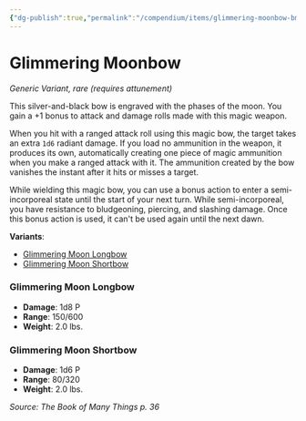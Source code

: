 ```yaml
---
{"dg-publish":true,"permalink":"/compendium/items/glimmering-moonbow-bmt/","tags":["compendium/src/5e/bmt","item/attunement/required","item/rarity/rare","item/wondrous/wondrous-item"]}
---
```


# Glimmering Moonbow
*Generic Variant, rare (requires attunement)*  


This silver-and-black bow is engraved with the phases of the moon. You gain a +1 bonus to attack and damage rolls made with this magic weapon.

When you hit with a ranged attack roll using this magic bow, the target takes an extra `1d6` radiant damage. If you load no ammunition in the weapon, it produces its own, automatically creating one piece of magic ammunition when you make a ranged attack with it. The ammunition created by the bow vanishes the instant after it hits or misses a target.

While wielding this magic bow, you can use a bonus action to enter a semi-incorporeal state until the start of your next turn. While semi-incorporeal, you have resistance to bludgeoning, piercing, and slashing damage. Once this bonus action is used, it can't be used again until the next dawn.

**Variants**:
- [Glimmering Moon Longbow](#Glimmering%20Moon%20Longbow)
- [Glimmering Moon Shortbow](#Glimmering%20Moon%20Shortbow)

### Glimmering Moon Longbow

- **Damage**: 1d8 P
- **Range**: 150/600
- **Weight**: 2.0 lbs.

### Glimmering Moon Shortbow

- **Damage**: 1d6 P
- **Range**: 80/320
- **Weight**: 2.0 lbs.


*Source: The Book of Many Things p. 36*